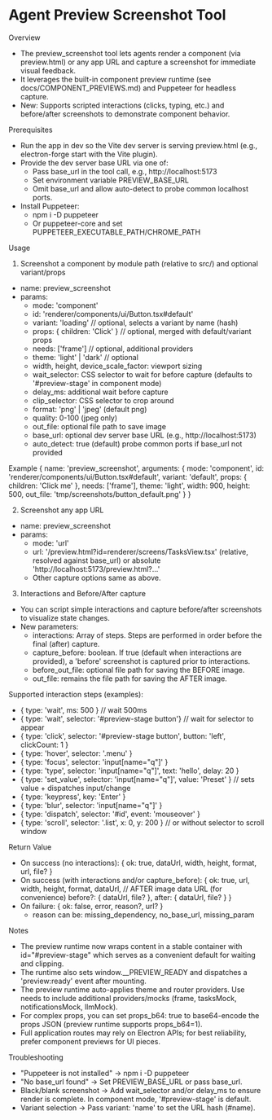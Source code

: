 # Agent Preview Screenshot Tool

Overview

- The preview_screenshot tool lets agents render a component (via preview.html) or any app URL and capture a screenshot for immediate visual feedback.
- It leverages the built-in component preview runtime (see docs/COMPONENT_PREVIEWS.md) and Puppeteer for headless capture.
- New: Supports scripted interactions (clicks, typing, etc.) and before/after screenshots to demonstrate component behavior.

Prerequisites

- Run the app in dev so the Vite dev server is serving preview.html (e.g., electron-forge start with the Vite plugin).
- Provide the dev server base URL via one of:
  - Pass base_url in the tool call, e.g., http://localhost:5173
  - Set environment variable PREVIEW_BASE_URL
  - Omit base_url and allow auto-detect to probe common localhost ports.
- Install Puppeteer:
  - npm i -D puppeteer
  - Or puppeteer-core and set PUPPETEER_EXECUTABLE_PATH/CHROME_PATH

Usage

1. Screenshot a component by module path (relative to src/) and optional variant/props

- name: preview_screenshot
- params:
  - mode: 'component'
  - id: 'renderer/components/ui/Button.tsx#default'
  - variant: 'loading' // optional, selects a variant by name (hash)
  - props: { children: 'Click' } // optional, merged with default/variant props
  - needs: ['frame'] // optional, additional providers
  - theme: 'light' | 'dark' // optional
  - width, height, device_scale_factor: viewport sizing
  - wait_selector: CSS selector to wait for before capture (defaults to '#preview-stage' in component mode)
  - delay_ms: additional wait before capture
  - clip_selector: CSS selector to crop around
  - format: 'png' | 'jpeg' (default png)
  - quality: 0-100 (jpeg only)
  - out_file: optional file path to save image
  - base_url: optional dev server base URL (e.g., http://localhost:5173)
  - auto_detect: true (default) probe common ports if base_url not provided

Example
{
name: 'preview_screenshot',
arguments: {
mode: 'component',
id: 'renderer/components/ui/Button.tsx#default',
variant: 'default',
props: { children: 'Click me' },
needs: ['frame'],
theme: 'light',
width: 900,
height: 500,
out_file: 'tmp/screenshots/button_default.png'
}
}

2. Screenshot any app URL

- name: preview_screenshot
- params:
  - mode: 'url'
  - url: '/preview.html?id=renderer/screens/TasksView.tsx' (relative, resolved against base_url) or absolute 'http://localhost:5173/preview.html?...'
  - Other capture options same as above.

3. Interactions and Before/After capture

- You can script simple interactions and capture before/after screenshots to visualize state changes.
- New parameters:
  - interactions: Array of steps. Steps are performed in order before the final (after) capture.
  - capture_before: boolean. If true (default when interactions are provided), a 'before' screenshot is captured prior to interactions.
  - before_out_file: optional file path for saving the BEFORE image.
  - out_file: remains the file path for saving the AFTER image.

Supported interaction steps (examples):

- { type: 'wait', ms: 500 } // wait 500ms
- { type: 'wait', selector: '#preview-stage button'} // wait for selector to appear
- { type: 'click', selector: '#preview-stage button', button: 'left', clickCount: 1 }
- { type: 'hover', selector: '.menu' }
- { type: 'focus', selector: 'input[name="q"]' }
- { type: 'type', selector: 'input[name="q"]', text: 'hello', delay: 20 }
- { type: 'set_value', selector: 'input[name="q"]', value: 'Preset' } // sets value + dispatches input/change
- { type: 'keypress', key: 'Enter' }
- { type: 'blur', selector: 'input[name="q"]' }
- { type: 'dispatch', selector: '#id', event: 'mouseover' }
- { type: 'scroll', selector: '.list', x: 0, y: 200 } // or without selector to scroll window

Return Value

- On success (no interactions): { ok: true, dataUrl, width, height, format, url, file? }
- On success (with interactions and/or capture_before):
  {
  ok: true,
  url,
  width,
  height,
  format,
  dataUrl, // AFTER image data URL (for convenience)
  before?: { dataUrl, file? },
  after: { dataUrl, file? }
  }
- On failure: { ok: false, error, reason?, url? }
  - reason can be: missing_dependency, no_base_url, missing_param

Notes

- The preview runtime now wraps content in a stable container with id="#preview-stage" which serves as a convenient default for waiting and clipping.
- The runtime also sets window.\_\_PREVIEW_READY and dispatches a 'preview:ready' event after mounting.
- The preview runtime auto-applies theme and router providers. Use needs to include additional providers/mocks (frame, tasksMock, notificationsMock, llmMock).
- For complex props, you can set props_b64: true to base64-encode the props JSON (preview runtime supports props_b64=1).
- Full application routes may rely on Electron APIs; for best reliability, prefer component previews for UI pieces.

Troubleshooting

- "Puppeteer is not installed" → npm i -D puppeteer
- "No base_url found" → Set PREVIEW_BASE_URL or pass base_url.
- Black/blank screenshot → Add wait_selector and/or delay_ms to ensure render is complete. In component mode, '#preview-stage' is default.
- Variant selection → Pass variant: 'name' to set the URL hash (#name).
